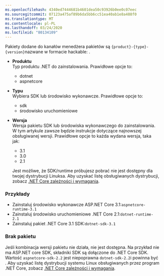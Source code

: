 ```yaml
---
ms.openlocfilehash: 4340ed7444681b4601dea50c93926b0ee0c07eec
ms.sourcegitcommit: 07123a475af89b6da5bb6cc51ea40ab1e8a488f0
ms.translationtype: MT
ms.contentlocale: pl-PL
ms.lasthandoff: 03/24/2020
ms.locfileid: "80134109"
---
```


Pakiety dodane do kanałów menedżera pakietów są `{product}-{type}-{version}`nazwane w formacie hackable: .

- **Produktu**\
Typ produktu .NET do zainstalowania. Prawidłowe opcje to:

  - dotnet
  - aspnetcore

- **Typu**\
Wybiera SDK lub środowisko wykonawcze. Prawidłowe opcje to:

  - sdk
  - środowisko uruchomieniowe

- **Wersja**\
Wersja pakietu SDK lub środowiska wykonawczego do zainstalowania. W tym artykule zawsze będzie instrukcje dotyczące najnowszej obsługiwanej wersji. Prawidłowe opcje to każda wydana wersja, taka jak:

  - 3.1
  - 3.0
  - 2.1

  Jest możliwe, że SDK/runtime próbujesz pobrać nie jest dostępny dla twojej dystrybucji Linuksa. Aby uzyskać listę obsługiwanych dystrybucji, zobacz [.NET Core zależności i wymagania](../dependencies.md?pivots=os-linux).

### <a name="examples"></a>Przykłady

- Zainstaluj środowisko wykonawcze ASP.NET Core 3.1:`aspnetcore-runtime-3.1`
- Zainstaluj środowisko uruchomieniowe .NET Core 2.1:`dotnet-runtime-2.1`
- Zainstaluj pakiet .NET Core 3.1 SDK:`dotnet-sdk-3.1`

### <a name="package-missing"></a>Brak pakietu

Jeśli kombinacja wersji pakietu nie działa, nie jest dostępna. Na przykład nie ma ASP.NET core SDK, składniki SDK są dołączone do .NET Core SDK. Wartość `aspnetcore-sdk-2.2` jest niepoprawna `dotnet-sdk-2.2`i powinna być . Aby uzyskać listę dystrybucji systemu Linux obsługiwanych przez program .NET Core, zobacz [.NET Core zależności i wymagania](../dependencies.md?pivots=os-linux).
